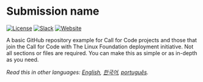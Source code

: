 # Submission name

[![License](https://img.shields.io/badge/License-Apache2-blue.svg)](https://www.apache.org/licenses/LICENSE-2.0) [![Slack](https://img.shields.io/badge/Join-Slack-blue)](https://callforcode.org/slack) [![Website](https://img.shields.io/badge/View-Website-blue)](https://Call-for-Code.github.io/Project-Sample/)

A basic GitHub repository example for Call for Code projects and those that join the Call for Code with The Linux Foundation deployment initiative. Not all sections or files are required. You can make this as simple or as in-depth as you need.

*Read this in other languages: [English](../README.md), [한국어](README.ko.md), [português](README.pt_br.md).*

